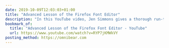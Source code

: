 ```yaml
---
date: 2019-10-09T12:03:03+01:00
title: "Advanced Lesson of the Firefox Font Editor"
description: "In this YouTube video, Jen Simmons gives a thorough run-through of Firefox's Font Editor in its Dev Tools."
bookmark_of:
  title: "Advanced Lesson of the Firefox Font Editor - YouTube"
  url: https://www.youtube.com/watch?v=RYP7jKMWkVY
posting_method: https://omnibear.com
---
```

